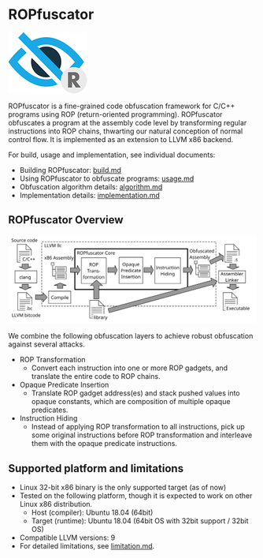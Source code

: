 # ROPfuscator

![logo](./docs/logo.png)

ROPfuscator is a fine-grained code obfuscation framework for C/C++ programs using ROP (return-oriented programming).
ROPfuscator obfuscates a program at the assembly code level by transforming regular instructions into ROP chains, thwarting our natural conception of normal control flow.
It is implemented as an extension to LLVM x86 backend.

For build, usage and implementation, see individual documents:

- Building ROPfuscator: [build.md](./docs/build.md)
- Using ROPfuscator to obfuscate programs: [usage.md](./docs/usage.md)
- Obfuscation algorithm details: [algorithm.md](./docs/algorithm.md)
- Implementation details: [implementation.md](./docs/implementation.md)

## ROPfuscator Overview

![architecture](./docs/architecture.svg)

We combine the following obfuscation layers to achieve robust obfuscation against several attacks.

- ROP Transformation
  - Convert each instruction into one or more ROP gadgets, and translate the entire code to ROP chains.
- Opaque Predicate Insertion
  - Translate ROP gadget address(es) and stack pushed values into opaque constants, which are composition of multiple opaque predicates.
- Instruction Hiding
  - Instead of applying ROP transformation to all instructions, pick up some original instructions before ROP transformation and interleave them with the opaque predicate instructions.

## Supported platform and limitations

- Linux 32-bit x86 binary is the only supported target (as of now)
- Tested on the following platform, though it is expected to work on other Linux x86 distribution.
  - Host (compiler): Ubuntu 18.04 (64bit)
  - Target (runtime): Ubuntu 18.04 (64bit OS with 32bit support / 32bit OS)
- Compatible LLVM versions: 9
- For detailed limitations, see [limitation.md](./docs/limitation.md).
